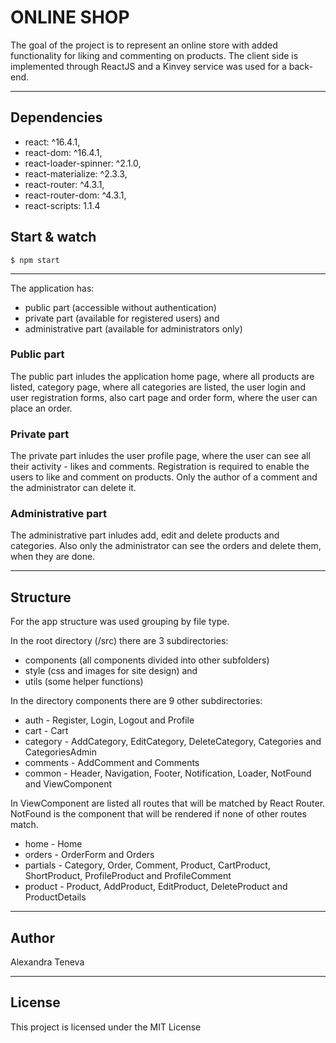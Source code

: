 ﻿# ONLINE SHOP

The goal of the project is to represent an online store with added functionality for liking and commenting on products. Тhe client side is implemented through 
ReactJS and a Kinvey service was used for a back-end.

---

## Dependencies

- react: ^16.4.1,
- react-dom: ^16.4.1,
- react-loader-spinner: ^2.1.0,
- react-materialize: ^2.3.3,
- react-router: ^4.3.1,
- react-router-dom: ^4.3.1,
- react-scripts: 1.1.4

## Start & watch

    $ npm start
	
---

The application has:
- 	public part (accessible without authentication)
- 	private part (available for registered users) and
- 	administrative part (available for administrators only)

### Public part
The public part inludes the application home page, where all products are listed, category page,
 where all categories are listed, the user login and user registration forms, also cart page and order form, where the user can place an order.
 
### Private part
The private part inludes the user profile page, where the user can see all their activity - likes and comments. 
Registration is required to enable the users to like and comment on products. Only the author of a comment and the administrator can delete it.

### Аdministrative part
The administrative part inludes add, edit and delete products and categories. Also only the administrator can see the orders and delete them, 
when they are done.

---

## Structure

For the app structure was used grouping by file type. 

In the root directory (/src) there are 3 subdirectories:

- 	components (all components divided into other subfolders)
- 	style (css and images for site design) and
- 	utils (some helper functions)

In the directory components there are 9 other subdirectories:

- 	auth - Register, Login, Logout and Profile
- 	cart - Cart
- 	category - AddCategory, EditCategory, DeleteCategory, Categories and CategoriesAdmin
- 	comments - AddComment and Comments
- 	common - Header, Navigation, Footer, Notification, Loader, NotFound and ViewComponent
  
  In ViewComponent are listed all routes that will be matched by React Router. NotFound is the component that will be rendered if none of other routes match. 
- 	home - Home
- 	orders - OrderForm and Orders
- 	partials - Category, Order, Comment, Product, CartProduct, ShortProduct, ProfileProduct and ProfileComment
- 	product - Product, AddProduct, EditProduct, DeleteProduct and ProductDetails

---

## Author

Alexandra Teneva

---

## License

This project is licensed under the MIT License
